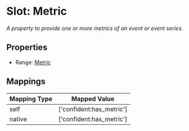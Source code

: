 # Slot: Metric
_A property to provide one or more metrics of an event or event series._



<!-- no inheritance hierarchy -->


## Properties

 * Range: [Metric](Metric.md)



## Mappings

| Mapping Type | Mapped Value |
| ---  | ---  |
| self | ['confident:has_metric'] |
| native | ['confident:has_metric'] |






